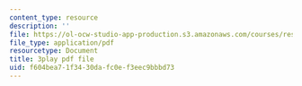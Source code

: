 ```yaml
---
content_type: resource
description: ''
file: https://ol-ocw-studio-app-production.s3.amazonaws.com/courses/res-tll-004-stem-concept-videos-fall-2013/f604bea71f3430dafc0ef3eec9bbbd73_l8HAiSLPSn8.pdf
file_type: application/pdf
resourcetype: Document
title: 3play pdf file
uid: f604bea7-1f34-30da-fc0e-f3eec9bbbd73
---
```

